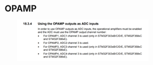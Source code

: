 # OPAMP

<figure><img src="../../.gitbook/assets/image (7).png" alt=""><figcaption></figcaption></figure>
